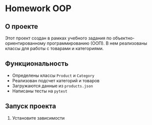 # Homework OOP

## О проекте
Этот проект создан в рамках учебного задания по объектно-ориентированному программированию (ООП). В нем реализованы классы для работы с товарами и категориями.

## Функциональность
- Определены классы `Product` и `Category`
- Реализован подсчет категорий и товаров
- Загружаются данные из `products.json`
- Написаны тесты на `pytest`

## Запуск проекта
1. Установите зависимости  
